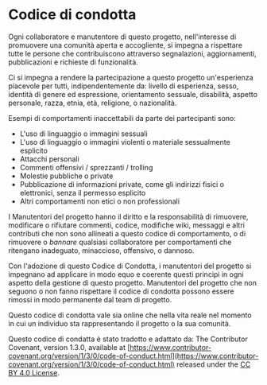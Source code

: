# Codice di condotta

Ogni collaboratore e manutentore di questo progetto, nell'interesse di promuovere una comunità aperta e accogliente, si impegna a rispettare tutte le persone che contribuiscono attraverso segnalazioni, aggiornamenti, pubblicazioni e richieste di funzionalità.

Ci si impegna a rendere la partecipazione a questo progetto un'esperienza piacevole per tutti, indipendentemente da: livello di esperienza, sesso, identità di genere ed espressione, orientamento sessuale, disabilità, aspetto personale, razza, etnia, età, religione, o nazionalità.

Esempi di comportamenti inaccettabili da parte dei partecipanti sono:

* L'uso di linguaggio o immagini sessuali
* L'uso di linguaggio o immagini violenti o materiale sessualmente esplicito
* Attacchi personali
* Commenti offensivi / sprezzanti / trolling
* Molestie pubbliche o private
* Pubblicazione di informazioni private, come gli indirizzi fisici o elettronici, senza il permesso esplicito
* Altri comportamenti non etici o non professionali

I Manutentori del progetto hanno il diritto e la responsabilità di rimuovere, modificare o rifiutare commenti, codice, modifiche wiki, messaggi e altri contributi che non sono allineati a questo codice di comportamento, o di rimuovere o _bannare_ qualsiasi collaboratore per comportamenti che ritengano inadeguato, minaccioso, offensivo, o dannoso.

Con l'adozione di questo Codice di Condotta, i manutentori del progetto si impegnano ad applicare in modo equo e coerente questi principi in ogni aspetto della gestione di questo progetto.
Manutentori del progetto che non seguono o non fanno rispettare il codice di condotta possono essere rimossi in modo permanente dal team di progetto.

Questo codice di condotta vale sia online che nella vita reale nel momento in cui un individuo sta rappresentando il progetto o la sua comunità.

Questo codice di condatta è stato tradotto e adattato da:
The Contributor Covenant, version 1.3.0, available at [https://www.contributor-covenant.org/version/1/3/0/code-of-conduct.html](https://www.contributor-covenant.org/version/1/3/0/code-of-conduct.html) released under the [CC BY 4.0 License](https://github.com/ContributorCovenant/contributor_covenant/blob/master/LICENSE.md).

